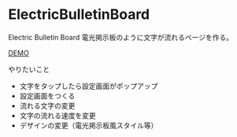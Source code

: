# ElectricBulletinBoard
Electric Bulletin Board 電光掲示板のように文字が流れるページを作る。

[DEMO](https://sktn3.github.io/ElectricBulletinBoard/ElectricBulletinBoard.html)

やりたいこと

- 文字をタップしたら設定画面がポップアップ
- 設定画面をつくる
 - 流れる文字の変更
 - 文字の流れる速度を変更
 - デザインの変更（電光掲示板風スタイル等）